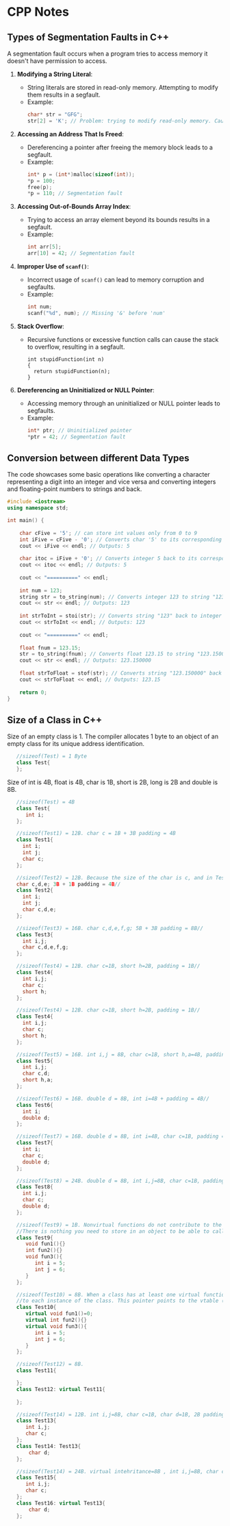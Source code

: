 # CPP Notes

## Types of Segmentation Faults in C++

A segmentation fault  occurs when a program tries to access memory it doesn't have permission to access.
1. **Modifying a String Literal**:
   - String literals are stored in read-only memory. Attempting to modify them results in a segfault.
   - Example:
     ```cpp
     char* str = "GFG";
     str[2] = 'K'; // Problem: trying to modify read-only memory. Causes a segfault
     ```

2. **Accessing an Address That Is Freed**:
   - Dereferencing a pointer after freeing the memory block leads to a segfault.
   - Example:
     ```cpp
     int* p = (int*)malloc(sizeof(int));
     *p = 100;
     free(p);
     *p = 110; // Segmentation fault
     ```

3. **Accessing Out-of-Bounds Array Index**:
   - Trying to access an array element beyond its bounds results in a segfault.
   - Example:
     ```cpp
     int arr[5];
     arr[10] = 42; // Segmentation fault
     ```

4. **Improper Use of `scanf()`**:
   - Incorrect usage of `scanf()` can lead to memory corruption and segfaults.
   - Example:
     ```cpp
     int num;
     scanf("%d", num); // Missing '&' before 'num'
     ```

5. **Stack Overflow**:
   - Recursive functions or excessive function calls can cause the stack to overflow, resulting in a segfault.
     ```
     int stupidFunction(int n)
     {
       return stupidFunction(n);
     }
     ```

6. **Dereferencing an Uninitialized or NULL Pointer**:
   - Accessing memory through an uninitialized or NULL pointer leads to segfaults.
   - Example:
     ```cpp
     int* ptr; // Uninitialized pointer
     *ptr = 42; // Segmentation fault
     ```

## Conversion between different Data Types

The code showcases some basic operations like converting a character representing a digit into an integer and vice versa and converting integers and floating-point numbers to strings and back.

```cpp 
#include <iostream>
using namespace std; 

int main() {
    
    char cFive = '5'; // can store int values only from 0 to 9
    int iFive = cFive - '0'; // Converts char '5' to its corresponding integer 5
    cout << iFive << endl; // Outputs: 5
    
    char itoc = iFive + '0'; // Converts integer 5 back to its corresponding char '5'
    cout << itoc << endl; // Outputs: 5
    
    cout << "==========" << endl;
    
    int num = 123;
    string str = to_string(num); // Converts integer 123 to string "123"
    cout << str << endl; // Outputs: 123
    
    int strToInt = stoi(str); // Converts string "123" back to integer 123
    cout << strToInt << endl; // Outputs: 123
    
    cout << "==========" << endl;
    
    float fnum = 123.15;
    str = to_string(fnum); // Converts float 123.15 to string "123.150000"
    cout << str << endl; // Outputs: 123.150000
    
    float strToFloat = stof(str); // Converts string "123.150000" back to float 123.15
    cout << strToFloat << endl; // Outputs: 123.15
    
    return 0;
}
```
## Size of a Class in C++

Size of an empty class is 1. The compiler allocates 1 byte to an object of an empty class for its unique address identification. 
```cpp
   //sizeof(Test) = 1 Byte
   class Test{
   };
```
Size of int is 4B, float is 4B, char is 1B, short is 2B, long is 2B and double is 8B. 

```cpp
   //sizeof(Test) = 4B
   class Test{
      int i;
   };

   //sizeof(Test1) = 12B. char c = 1B + 3B padding = 4B
   class Test1{
     int i;
     int j;
     char c;
   };

   //sizeof(Test2) = 12B. Because the size of the char is c, and in Test1, padding was added to the size of extra 3 bytes, hence in test2 the size is still 12B, because
   char c,d,e; 3B + 1B padding = 4B//
   class Test2{
     int i;
     int j;
     char c,d,e;
   };

   //sizeof(Test3) = 16B. char c,d,e,f,g; 5B + 3B padding = 8B//
   class Test3{
     int i,j;
     char c,d,e,f,g;
   };

   //sizeof(Test4) = 12B. char c=1B, short h=2B, padding = 1B//
   class Test4{
     int i,j;
     char c;
     short h;
   };

   //sizeof(Test4) = 12B. char c=1B, short h=2B, padding = 1B//
   class Test4{
     int i,j;
     char c;
     short h;
   };

   //sizeof(Test5) = 16B. int i,j = 8B, char c=1B, short h,a=4B, padding = 3B//
   class Test5{
     int i,j;
     char c,d;
     short h,a;
   };

   //sizeof(Test6) = 16B. double d = 8B, int i=4B + padding = 4B//
   class Test6{
     int i;
     double d;
   };

   //sizeof(Test7) = 16B. double d = 8B, int i=4B, char c=1B, padding = 4B//
   class Test7{
     int i;
     char c;
     double d;
   };

   //sizeof(Test8) = 24B. double d = 8B, int i,j=8B, char c=1B, padding = 7B//
   class Test8{
     int i,j;
     char c;
     double d;
   };

   //sizeof(Test9) = 1B. Nonvirtual functions do not contribute to the object size at all.
   //There is nothing you need to store in an object to be able to call its nonvirtual member function.
   class Test9{
      void fun1(){}
      int fun2(){}
      void fun3(){
         int i = 5;
         int j = 6;
      }
   };

   //sizeof(Test10) = 8B. When a class has at least one virtual function, the compiler typically adds a hidden pointer, often called the `vptr` (virtual table pointer),
   //to each instance of the class. This pointer points to the vtable (virtual table), which contains the addresses of the virtual functions.
   class Test10{
      virtual void fun1()=0;
      virtual int fun2(){}
      virtual void fun3(){
         int i = 5;
         int j = 6;
      }
   };

   //sizeof(Test12) = 8B.
   class Test11{

   };
   class Test12: virtual Test11{
    
   };

   //sizeof(Test14) = 12B. int i,j=8B, char c=1B, char d=1B, 2B padding.
   class Test13{
      int i,j;
      char c;
   };
   class Test14: Test13{
       char d;
   };

   //sizeof(Test14) = 24B. virtual intehritance=8B , int i,j=8B, char c=1B, char d=1B, 6B padding.
   class Test15{
      int i,j;
      char c;
   };
   class Test16: virtual Test13{
       char d;
   };

```
















